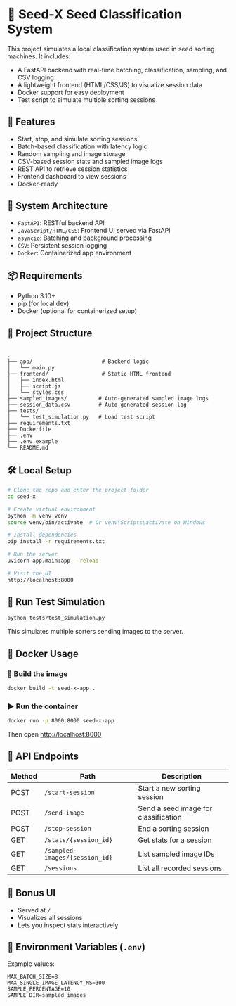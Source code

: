 # 🌱 Seed-X Seed Classification System

This project simulates a local classification system used in seed sorting machines. It includes:

- A FastAPI backend with real-time batching, classification, sampling, and CSV logging
- A lightweight frontend (HTML/CSS/JS) to visualize session data
- Docker support for easy deployment
- Test script to simulate multiple sorting sessions


## 🚀 Features

- Start, stop, and simulate sorting sessions
- Batch-based classification with latency logic
- Random sampling and image storage
- CSV-based session stats and sampled image logs
- REST API to retrieve session statistics
- Frontend dashboard to view sessions
- Docker-ready


## 🧠 System Architecture

- `FastAPI`: RESTful backend API
- `JavaScript/HTML/CSS`: Frontend UI served via FastAPI
- `asyncio`: Batching and background processing
- `CSV`: Persistent session logging
- `Docker`: Containerized app environment


## 📦 Requirements

- Python 3.10+
- pip (for local dev)
- Docker (optional for containerized setup)


## 📁 Project Structure

```

.
├── app/                      # Backend logic
│   └── main.py
├── frontend/                 # Static HTML frontend
│   ├── index.html
│   ├── script.js
│   └── styles.css
├── sampled_images/          # Auto-generated sampled image logs
├── session_data.csv         # Auto-generated session log
├── tests/
│   └── test_simulation.py   # Load test script
├── requirements.txt
├── Dockerfile
├── .env
├── .env.example
└── README.md

````


## 🛠️ Local Setup

```bash
# Clone the repo and enter the project folder
cd seed-x

# Create virtual environment
python -m venv venv
source venv/bin/activate  # Or venv\Scripts\activate on Windows

# Install dependencies
pip install -r requirements.txt

# Run the server
uvicorn app.main:app --reload

# Visit the UI
http://localhost:8000
````


## 🧪 Run Test Simulation

```bash
python tests/test_simulation.py
```

This simulates multiple sorters sending images to the server.


## 🐳 Docker Usage

### 🔨 Build the image

```bash
docker build -t seed-x-app .
```

### ▶️ Run the container

```bash
docker run -p 8000:8000 seed-x-app
```

Then open [http://localhost:8000](http://localhost:8000)


## 🔗 API Endpoints

| Method | Path                           | Description                          |
| ------ | ------------------------------ | ------------------------------------ |
| POST   | `/start-session`               | Start a new sorting session          |
| POST   | `/send-image`                  | Send a seed image for classification |
| POST   | `/stop-session`                | End a sorting session                |
| GET    | `/stats/{session_id}`          | Get stats for a session              |
| GET    | `/sampled-images/{session_id}` | List sampled image IDs               |
| GET    | `/sessions`                    | List all recorded sessions           |


## 🎁 Bonus UI

* Served at `/`
* Visualizes all sessions
* Lets you inspect stats interactively


## 📌 Environment Variables (`.env`)

Example values:

```env
MAX_BATCH_SIZE=8
MAX_SINGLE_IMAGE_LATENCY_MS=300
SAMPLE_PERCENTAGE=10
SAMPLE_DIR=sampled_images
```


